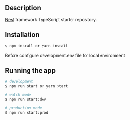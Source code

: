## Description

[Nest](https://github.com/nestjs/nest) framework TypeScript starter repository.

## Installation

```bash
$ npm install or yarn install
```

Before configure development.env file for local environment

## Running the app

```bash
# development
$ npm run start or yarn start

# watch mode
$ npm run start:dev

# production mode
$ npm run start:prod
```
